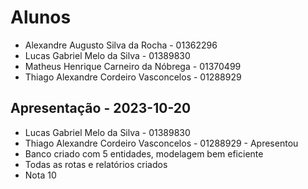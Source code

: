 # Alunos

* Alexandre Augusto Silva da Rocha - 01362296
* Lucas Gabriel Melo da Silva - 01389830
* Matheus Henrique Carneiro da Nóbrega - 01370499
* Thiago Alexandre Cordeiro Vasconcelos  - 01288929

## Apresentação - 2023-10-20

* Lucas Gabriel Melo da Silva - 01389830
* Thiago Alexandre Cordeiro Vasconcelos  - 01288929 - Apresentou
* Banco criado com 5 entidades, modelagem bem eficiente
* Todas as rotas e relatórios criados
* Nota 10

